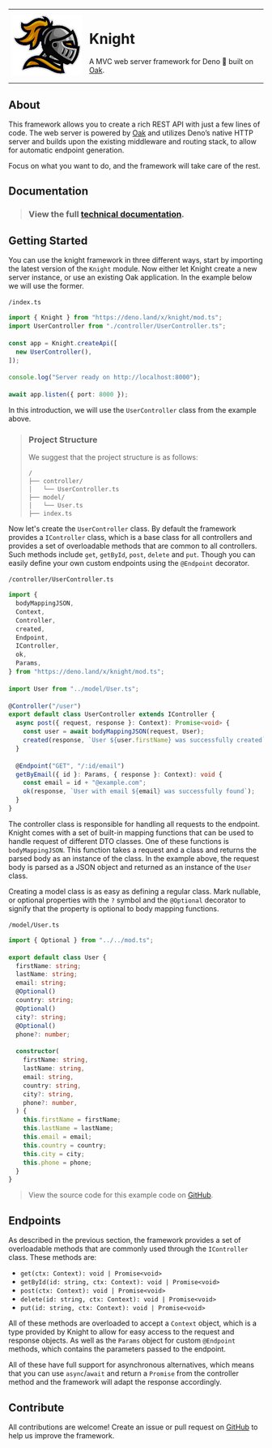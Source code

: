 <div align="center">
	<table>
	<tbody>
	<td>
	<img src="assets/logo.png" width="150px">
	</td>
	<td>
	<h1>Knight</h1>
	<p>
		A MVC web server framework for
		Deno 🦕 built on <a href="https://deno.land/x/oak@v10.2.0">Oak</a>.
	</p>
	</td>
	</tbody>
	</table>
</div>

## About

This framework allows you to create a rich REST API with just a few lines of
code. The web server is powered by [Oak](https://oakserver.github.io/oak/) and
utilizes Deno’s native HTTP server and builds upon the existing middleware and
routing stack, to allow for automatic endpoint generation.

Focus on what you want to do, and the framework will take care of the rest.

## Documentation
> ### View the full [technical documentation](https://doc.deno.land/https://deno.land/x/knight/mod.ts).

## Getting Started

You can use the knight framework in three different ways, start by importing the
latest version of the `Knight` module. Now either let Knight create a new server
instance, or use an existing Oak application. In the example below we will use
the former.

`/index.ts`

```ts
import { Knight } from "https://deno.land/x/knight/mod.ts";
import UserController from "./controller/UserController.ts";

const app = Knight.createApi([
  new UserController(),
]);

console.log("Server ready on http://localhost:8000");

await app.listen({ port: 8000 });
```

In this introduction, we will use the `UserController` class from the example
above.

> ### Project Structure
>
> We suggest that the project structure is as follows:
>
> ```
> /
> ├── controller/
> │   └── UserController.ts
> ├── model/
> │   └── User.ts
> ├── index.ts
> ```

Now let's create the `UserController` class. By default the framework provides a
`IController` class, which is a base class for all controllers and provides a
set of overloadable methods that are common to all controllers. Such methods
include `get`, `getById`, `post`, `delete` and `put`. Though you can easily
define your own custom endpoints using the `@Endpoint` decorator.

`/controller/UserController.ts`
```ts
import {
  bodyMappingJSON,
  Context,
  Controller,
  created,
  Endpoint,
  IController,
  ok,
  Params,
} from "https://deno.land/x/knight/mod.ts";

import User from "../model/User.ts";

@Controller("/user")
export default class UserController extends IController {
  async post({ request, response }: Context): Promise<void> {
    const user = await bodyMappingJSON(request, User);
    created(response, `User ${user.firstName} was successfully created`);
  }

  @Endpoint("GET", "/:id/email")
  getByEmail({ id }: Params, { response }: Context): void {
    const email = id + "@example.com";
    ok(response, `User with email ${email} was successfully found`);
  }
}
```

The controller class is responsible for handling all requests to the endpoint.
Knight comes with a set of built-in mapping functions that can be used to handle request of different DTO classes.
One of these functions is `bodyMappingJSON`. This function takes a request and a class and returns the parsed body as an instance of the class. In the example above, the request body is parsed as a JSON object and returned as an instance of the `User` class.

Creating a model class is as easy as defining a regular class.
Mark nullable, or optional properties with the `?` symbol and the `@Optional` decorator to signify that the property is optional to body mapping functions.

`/model/User.ts`
```ts
import { Optional } from "../../mod.ts";

export default class User {
  firstName: string;
  lastName: string;
  email: string;
  @Optional()
  country: string;
  @Optional()
  city?: string;
  @Optional()
  phone?: number;

  constructor(
    firstName: string,
    lastName: string,
    email: string,
    country: string,
    city?: string,
    phone?: number,
  ) {
    this.firstName = firstName;
    this.lastName = lastName;
    this.email = email;
    this.country = country;
    this.city = city;
    this.phone = phone;
  }
}
```

> View the source code for this example code on [GitHub](https://github.com/WilliamRagstad/Knight/test).



## Endpoints

As described in the previous section, the framework provides a set of
overloadable methods that are commonly used through the `IController` class.
These methods are:

- `get(ctx: Context): void | Promise<void>`
- `getById(id: string, ctx: Context): void | Promise<void>`
- `post(ctx: Context): void | Promise<void>`
- `delete(id: string, ctx: Context): void | Promise<void>`
- `put(id: string, ctx: Context): void | Promise<void>`

All of these methods are overloaded to accept a `Context` object, which is a type provided by Knight to allow for easy access to the request and response objects. As well as the `Params` object for custom `@Endpoint` methods, which contains the parameters passed to the endpoint.

All of these have full support for asynchronous alternatives, which means that you can use `async`/`await` and return a `Promise` from the controller method and the framework will adapt the response accordingly.


## Contribute
All contributions are welcome!
Create an issue or pull request on [GitHub](https://github.com/WilliamRagstad/Knight) to help us improve the framework.